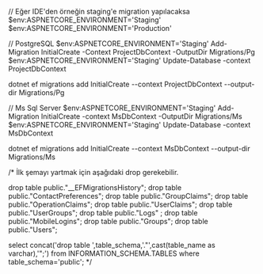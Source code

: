 ﻿// Eğer IDE'den örneğin staging'e migration yapılacaksa $env:ASPNETCORE_ENVIRONMENT='Staging'
$env:ASPNETCORE_ENVIRONMENT='Production'

// PostgreSQL $env:ASPNETCORE_ENVIRONMENT='Staging'
Add-Migration InitialCreate -Context ProjectDbContext -OutputDir Migrations/Pg $env:ASPNETCORE_ENVIRONMENT='Staging'
Update-Database -context ProjectDbContext

dotnet ef migrations add InitialCreate --context ProjectDbContext --output-dir Migrations/Pg

// Ms Sql Server $env:ASPNETCORE_ENVIRONMENT='Staging'
Add-Migration InitialCreate -context MsDbContext -OutputDir Migrations/Ms $env:ASPNETCORE_ENVIRONMENT='Staging'
Update-Database -context MsDbContext

dotnet ef migrations add InitialCreate --context MsDbContext --output-dir Migrations/Ms

/*
İlk şemayı yartmak için aşağıdaki drop gerekebilir.

drop table public."__EFMigrationsHistory"; drop table public."ContactPreferences"; drop table public."GroupClaims"; drop
table public."OperationClaims"; drop table public."UserClaims"; drop table public."UserGroups"; drop table public."Logs"
; drop table public."MobileLogins"; drop table public."Groups"; drop table public."Users";

select concat('drop table ',table_schema,'."',cast(table_name as varchar),'";')
from INFORMATION_SCHEMA.TABLES where table_schema='public';
*/